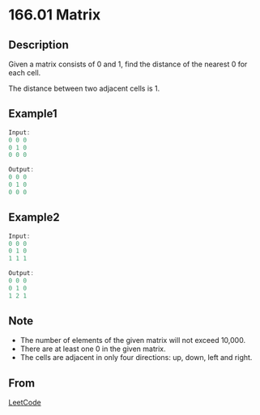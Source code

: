 # 166.01 Matrix

## Description

Given a matrix consists of 0 and 1, find the distance of the nearest 0 for each cell.

The distance between two adjacent cells is 1.

## Example1

```js
Input:
0 0 0
0 1 0
0 0 0

Output:
0 0 0
0 1 0
0 0 0
```

## Example2

```js
Input:
0 0 0
0 1 0
1 1 1

Output:
0 0 0
0 1 0
1 2 1
```

## Note

* The number of elements of the given matrix will not exceed 10,000.
* There are at least one 0 in the given matrix.
* The cells are adjacent in only four directions: up, down, left and right.

## From

[LeetCode](https://leetcode.com/problems/01-matrix)

